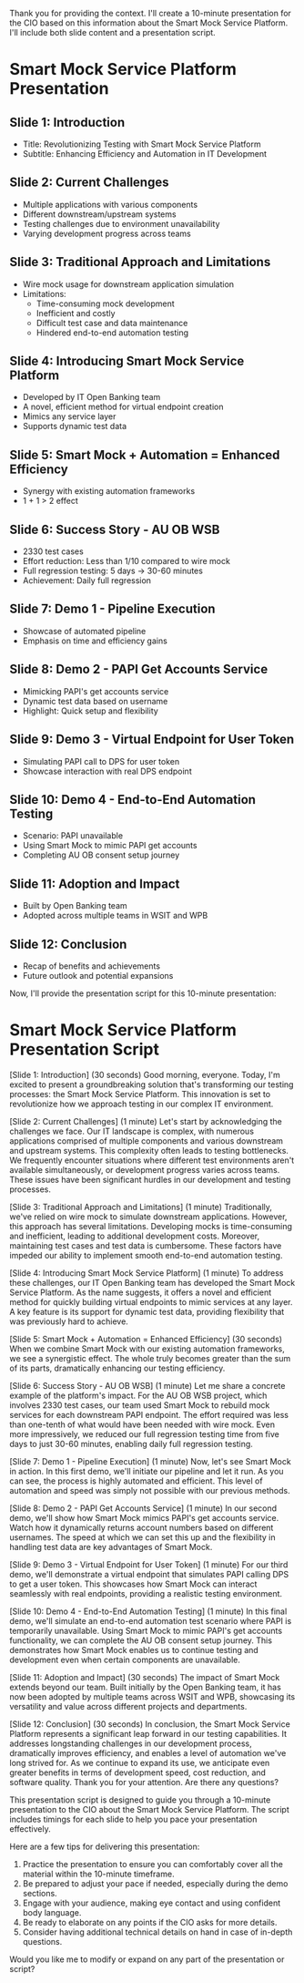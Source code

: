 Thank you for providing the context. I'll create a 10-minute presentation for the CIO based on this information about the Smart Mock Service Platform. I'll include both slide content and a presentation script.

# Smart Mock Service Platform Presentation

## Slide 1: Introduction

*   Title: Revolutionizing Testing with Smart Mock Service Platform
*   Subtitle: Enhancing Efficiency and Automation in IT Development

## Slide 2: Current Challenges

*   Multiple applications with various components
*   Different downstream/upstream systems
*   Testing challenges due to environment unavailability
*   Varying development progress across teams

## Slide 3: Traditional Approach and Limitations

*   Wire mock usage for downstream application simulation
*   Limitations:
    *   Time-consuming mock development
    *   Inefficient and costly
    *   Difficult test case and data maintenance
    *   Hindered end-to-end automation testing

## Slide 4: Introducing Smart Mock Service Platform

*   Developed by IT Open Banking team
*   A novel, efficient method for virtual endpoint creation
*   Mimics any service layer
*   Supports dynamic test data

## Slide 5: Smart Mock + Automation = Enhanced Efficiency

*   Synergy with existing automation frameworks
*   1 + 1 > 2 effect

## Slide 6: Success Story - AU OB WSB

*   2330 test cases
*   Effort reduction: Less than 1/10 compared to wire mock
*   Full regression testing: 5 days → 30-60 minutes
*   Achievement: Daily full regression

## Slide 7: Demo 1 - Pipeline Execution

*   Showcase of automated pipeline
*   Emphasis on time and efficiency gains

## Slide 8: Demo 2 - PAPI Get Accounts Service

*   Mimicking PAPI's get accounts service
*   Dynamic test data based on username
*   Highlight: Quick setup and flexibility

## Slide 9: Demo 3 - Virtual Endpoint for User Token

*   Simulating PAPI call to DPS for user token
*   Showcase interaction with real DPS endpoint

## Slide 10: Demo 4 - End-to-End Automation Testing

*   Scenario: PAPI unavailable
*   Using Smart Mock to mimic PAPI get accounts
*   Completing AU OB consent setup journey

## Slide 11: Adoption and Impact

*   Built by Open Banking team
*   Adopted across multiple teams in WSIT and WPB

## Slide 12: Conclusion

*   Recap of benefits and achievements
*   Future outlook and potential expansions

Now, I'll provide the presentation script for this 10-minute presentation:

# Smart Mock Service Platform Presentation Script

\[Slide 1: Introduction] (30 seconds)
Good morning, everyone. Today, I'm excited to present a groundbreaking solution that's transforming our testing processes: the Smart Mock Service Platform. This innovation is set to revolutionize how we approach testing in our complex IT environment.

\[Slide 2: Current Challenges] (1 minute)
Let's start by acknowledging the challenges we face. Our IT landscape is complex, with numerous applications comprised of multiple components and various downstream and upstream systems. This complexity often leads to testing bottlenecks. We frequently encounter situations where different test environments aren't available simultaneously, or development progress varies across teams. These issues have been significant hurdles in our development and testing processes.

\[Slide 3: Traditional Approach and Limitations] (1 minute)
Traditionally, we've relied on wire mock to simulate downstream applications. However, this approach has several limitations. Developing mocks is time-consuming and inefficient, leading to additional development costs. Moreover, maintaining test cases and test data is cumbersome. These factors have impeded our ability to implement smooth end-to-end automation testing.

\[Slide 4: Introducing Smart Mock Service Platform] (1 minute)
To address these challenges, our IT Open Banking team has developed the Smart Mock Service Platform. As the name suggests, it offers a novel and efficient method for quickly building virtual endpoints to mimic services at any layer. A key feature is its support for dynamic test data, providing flexibility that was previously hard to achieve.

\[Slide 5: Smart Mock + Automation = Enhanced Efficiency] (30 seconds)
When we combine Smart Mock with our existing automation frameworks, we see a synergistic effect. The whole truly becomes greater than the sum of its parts, dramatically enhancing our testing efficiency.

\[Slide 6: Success Story - AU OB WSB] (1 minute)
Let me share a concrete example of the platform's impact. For the AU OB WSB project, which involves 2330 test cases, our team used Smart Mock to rebuild mock services for each downstream PAPI endpoint. The effort required was less than one-tenth of what would have been needed with wire mock. Even more impressively, we reduced our full regression testing time from five days to just 30-60 minutes, enabling daily full regression testing.

\[Slide 7: Demo 1 - Pipeline Execution] (1 minute)
Now, let's see Smart Mock in action. In this first demo, we'll initiate our pipeline and let it run. As you can see, the process is highly automated and efficient. This level of automation and speed was simply not possible with our previous methods.

\[Slide 8: Demo 2 - PAPI Get Accounts Service] (1 minute)
In our second demo, we'll show how Smart Mock mimics PAPI's get accounts service. Watch how it dynamically returns account numbers based on different usernames. The speed at which we can set this up and the flexibility in handling test data are key advantages of Smart Mock.

\[Slide 9: Demo 3 - Virtual Endpoint for User Token] (1 minute)
For our third demo, we'll demonstrate a virtual endpoint that simulates PAPI calling DPS to get a user token. This showcases how Smart Mock can interact seamlessly with real endpoints, providing a realistic testing environment.

\[Slide 10: Demo 4 - End-to-End Automation Testing] (1 minute)
In this final demo, we'll simulate an end-to-end automation test scenario where PAPI is temporarily unavailable. Using Smart Mock to mimic PAPI's get accounts functionality, we can complete the AU OB consent setup journey. This demonstrates how Smart Mock enables us to continue testing and development even when certain components are unavailable.

\[Slide 11: Adoption and Impact] (30 seconds)
The impact of Smart Mock extends beyond our team. Built initially by the Open Banking team, it has now been adopted by multiple teams across WSIT and WPB, showcasing its versatility and value across different projects and departments.

\[Slide 12: Conclusion] (30 seconds)
In conclusion, the Smart Mock Service Platform represents a significant leap forward in our testing capabilities. It addresses longstanding challenges in our development process, dramatically improves efficiency, and enables a level of automation we've long strived for. As we continue to expand its use, we anticipate even greater benefits in terms of development speed, cost reduction, and software quality. Thank you for your attention. Are there any questions?

This presentation script is designed to guide you through a 10-minute presentation to the CIO about the Smart Mock Service Platform. The script includes timings for each slide to help you pace your presentation effectively.

Here are a few tips for delivering this presentation:

1.  Practice the presentation to ensure you can comfortably cover all the material within the 10-minute timeframe.
2.  Be prepared to adjust your pace if needed, especially during the demo sections.
3.  Engage with your audience, making eye contact and using confident body language.
4.  Be ready to elaborate on any points if the CIO asks for more details.
5.  Consider having additional technical details on hand in case of in-depth questions.

Would you like me to modify or expand on any part of the presentation or script?

